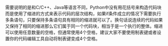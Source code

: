 需要说明的是和C/C++、Java等语言不同，Python中没有用花括号来构造代码块而是使用了缩进的方式来表示代码的层次结构，如果if条件成立的情况下需要执行多条语句，只要保持多条语句具有相同的缩进就可以了。换句话说连续的代码如果又保持了相同的缩进那么它们属于同一个代码块，相当于是一个执行的整体。缩进可以使用任意数量的空格，但通常使用4个空格，建议大家不要使用制表键或者设置你的代码编辑工具自动将制表键变成4个空格。